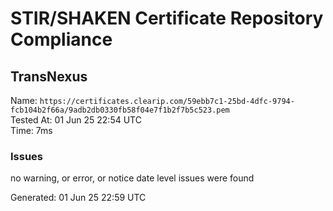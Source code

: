 # STIR/SHAKEN Certificate Repository Compliance

## TransNexus

Name: `https://certificates.clearip.com/59ebb7c1-25bd-4dfc-9794-fcb104b2f66a/9adb2db0330fb58f04e7f1b2f7b5c523.pem`\
Tested At: 01 Jun 25 22:54 UTC\
Time: 7ms

### Issues

no warning, or error, or notice date level issues were found

Generated: 01 Jun 25 22:59 UTC